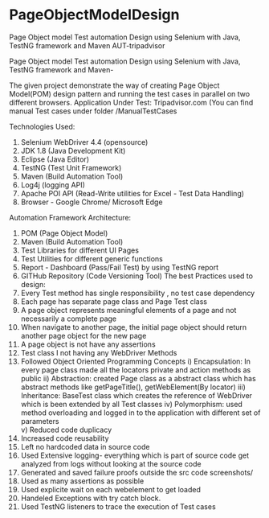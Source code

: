 # PageObjectModelDesign
Page Object model Test automation Design using Selenium with Java, TestNG framework and Maven AUT-tripadvisor

Page Object model Test automation Design using Selenium with Java, TestNG framework and Maven-

The given project demonstrate the way of creating Page Object Model(POM) design pattern and running the test cases in parallel on two different browsers.
Application Under Test: Tripadvisor.com (You can find manual Test cases under folder /ManualTestCases

Technologies Used:
1)	Selenium WebDriver 4.4 (opensource)
2)	JDK 1.8 (Java Development Kit)
3)	Eclipse (Java Editor)
4)	TestNG (Test Unit Framework)
5)	Maven (Build Automation Tool)
6)	Log4j (logging API)
7)	Apache POI API (Read-Write utilities for Excel - Test Data Handling) 
8)	Browser - Google Chrome/ Microsoft Edge

Automation Framework Architecture: 
1)	 POM (Page Object Model) 
2)	 Maven (Build Automation Tool) 
3)	 Test Libraries for different UI Pages 
4)	 Test Utilities for different generic functions 
5)	 Report - Dashboard (Pass/Fail Test) by using TestNG report
6)	 GITHub Repository (Code Versioning Tool)
The best Practices used to design:
1)	Every Test method has single responsibility , no test case dependency
2)	Each page has separate page class and Page Test class
3)	A page object represents meaningful elements of a page and not necessarily a complete page
4)	 When navigate to another page, the initial page object should return another page object for the new page 
5)	A page object is not have any assertions
6)	Test class I not having any WebDriver Methods
7)	Followed Object Oriented Programming Concepts
i)	Encapsulation:  In every page class made all the locators private and  action methods as public
ii)	Abstraction: created Page class as a abstract class which has abstract methods like getPageTitle(), getWebElement(By locator)
iii)	Inheritance: BaseTest class which creates the reference of WebDriver which is been extended by all Test classes
iv)	Polymorphism:  used method overloading and logged in to the application with different set of parameters  
v)	Reduced code duplicacy
8)	Increased code reusability
9)	Left no hardcoded data in source code
10)	Used Extensive logging- everything which is part of source code get analyzed from logs without looking at the source code
11)	Generated and saved failure proofs outside the src code screenshots/
12)	Used as many assertions as possible
13)	Used explicite wait on each webelement to get loaded
14)	Handeled Exceptions with try catch block.
15)	Used TestNG listeners to trace the execution of Test cases




